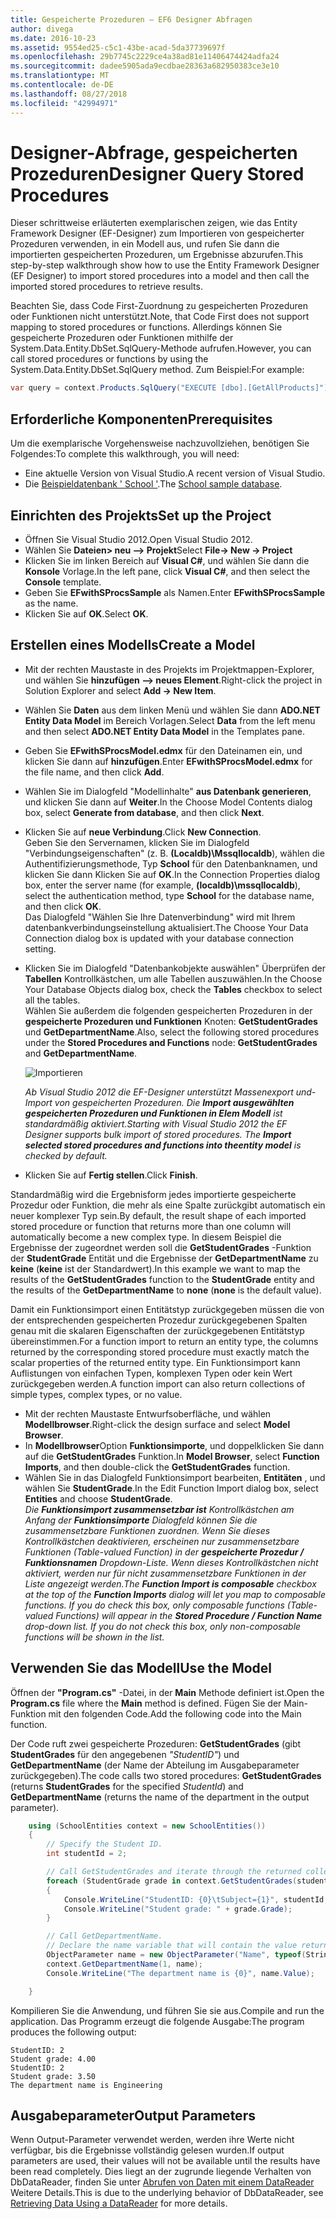```yaml
---
title: Gespeicherte Prozeduren – EF6 Designer Abfragen
author: divega
ms.date: 2016-10-23
ms.assetid: 9554ed25-c5c1-43be-acad-5da37739697f
ms.openlocfilehash: 29b7745c2229ce4a38ad81e11406474424adfa24
ms.sourcegitcommit: dadee5905ada9ecdbae28363a682950383ce3e10
ms.translationtype: MT
ms.contentlocale: de-DE
ms.lasthandoff: 08/27/2018
ms.locfileid: "42994971"
---
```

# <a name="designer-query-stored-procedures"></a><span data-ttu-id="cc800-102">Designer-Abfrage, gespeicherten Prozeduren</span><span class="sxs-lookup"><span data-stu-id="cc800-102">Designer Query Stored Procedures</span></span>
<span data-ttu-id="cc800-103">Dieser schrittweise erläuterten exemplarischen zeigen, wie das Entity Framework Designer (EF-Designer) zum Importieren von gespeicherter Prozeduren verwenden, in ein Modell aus, und rufen Sie dann die importierten gespeicherten Prozeduren, um Ergebnisse abzurufen.</span><span class="sxs-lookup"><span data-stu-id="cc800-103">This step-by-step walkthrough show how to use the Entity Framework Designer (EF Designer) to import stored procedures into a model and then call the imported stored procedures to retrieve results.</span></span> 

<span data-ttu-id="cc800-104">Beachten Sie, dass Code First-Zuordnung zu gespeicherten Prozeduren oder Funktionen nicht unterstützt.</span><span class="sxs-lookup"><span data-stu-id="cc800-104">Note, that Code First does not support mapping to stored procedures or functions.</span></span> <span data-ttu-id="cc800-105">Allerdings können Sie gespeicherte Prozeduren oder Funktionen mithilfe der System.Data.Entity.DbSet.SqlQuery-Methode aufrufen.</span><span class="sxs-lookup"><span data-stu-id="cc800-105">However, you can call stored procedures or functions by using the System.Data.Entity.DbSet.SqlQuery method.</span></span> <span data-ttu-id="cc800-106">Zum Beispiel:</span><span class="sxs-lookup"><span data-stu-id="cc800-106">For example:</span></span>
``` csharp
var query = context.Products.SqlQuery("EXECUTE [dbo].[GetAllProducts]")`;
```

## <a name="prerequisites"></a><span data-ttu-id="cc800-107">Erforderliche Komponenten</span><span class="sxs-lookup"><span data-stu-id="cc800-107">Prerequisites</span></span>

<span data-ttu-id="cc800-108">Um die exemplarische Vorgehensweise nachzuvollziehen, benötigen Sie Folgendes:</span><span class="sxs-lookup"><span data-stu-id="cc800-108">To complete this walkthrough, you will need:</span></span>

- <span data-ttu-id="cc800-109">Eine aktuelle Version von Visual Studio.</span><span class="sxs-lookup"><span data-stu-id="cc800-109">A recent version of Visual Studio.</span></span>
- <span data-ttu-id="cc800-110">Die [Beispieldatenbank ' School '](~/ef6/resources/school-database.md).</span><span class="sxs-lookup"><span data-stu-id="cc800-110">The [School sample database](~/ef6/resources/school-database.md).</span></span>

## <a name="set-up-the-project"></a><span data-ttu-id="cc800-111">Einrichten des Projekts</span><span class="sxs-lookup"><span data-stu-id="cc800-111">Set up the Project</span></span>

-   <span data-ttu-id="cc800-112">Öffnen Sie Visual Studio 2012.</span><span class="sxs-lookup"><span data-stu-id="cc800-112">Open Visual Studio 2012.</span></span>
-   <span data-ttu-id="cc800-113">Wählen Sie **Dateien&gt; neu –&gt; Projekt**</span><span class="sxs-lookup"><span data-stu-id="cc800-113">Select **File-&gt; New -&gt; Project**</span></span>
-   <span data-ttu-id="cc800-114">Klicken Sie im linken Bereich auf **Visual C\#**, und wählen Sie dann die **Konsole** Vorlage.</span><span class="sxs-lookup"><span data-stu-id="cc800-114">In the left pane, click **Visual C\#**, and then select the **Console** template.</span></span>
-   <span data-ttu-id="cc800-115">Geben Sie **EFwithSProcsSample** als Namen.</span><span class="sxs-lookup"><span data-stu-id="cc800-115">Enter **EFwithSProcsSample** as the name.</span></span>
-   <span data-ttu-id="cc800-116">Klicken Sie auf **OK**.</span><span class="sxs-lookup"><span data-stu-id="cc800-116">Select **OK**.</span></span>

## <a name="create-a-model"></a><span data-ttu-id="cc800-117">Erstellen eines Modells</span><span class="sxs-lookup"><span data-stu-id="cc800-117">Create a Model</span></span>

-   <span data-ttu-id="cc800-118">Mit der rechten Maustaste in des Projekts im Projektmappen-Explorer, und wählen Sie **hinzufügen –&gt; neues Element**.</span><span class="sxs-lookup"><span data-stu-id="cc800-118">Right-click the project in Solution Explorer and select **Add -&gt; New Item**.</span></span>
-   <span data-ttu-id="cc800-119">Wählen Sie **Daten** aus dem linken Menü und wählen Sie dann **ADO.NET Entity Data Model** im Bereich Vorlagen.</span><span class="sxs-lookup"><span data-stu-id="cc800-119">Select **Data** from the left menu and then select **ADO.NET Entity Data Model** in the Templates pane.</span></span>
-   <span data-ttu-id="cc800-120">Geben Sie **EFwithSProcsModel.edmx** für den Dateinamen ein, und klicken Sie dann auf **hinzufügen**.</span><span class="sxs-lookup"><span data-stu-id="cc800-120">Enter **EFwithSProcsModel.edmx** for the file name, and then click **Add**.</span></span>
-   <span data-ttu-id="cc800-121">Wählen Sie im Dialogfeld "Modellinhalte" **aus Datenbank generieren**, und klicken Sie dann auf **Weiter**.</span><span class="sxs-lookup"><span data-stu-id="cc800-121">In the Choose Model Contents dialog box, select **Generate from database**, and then click **Next**.</span></span>
-   <span data-ttu-id="cc800-122">Klicken Sie auf **neue Verbindung**.</span><span class="sxs-lookup"><span data-stu-id="cc800-122">Click **New Connection**.</span></span>  
    <span data-ttu-id="cc800-123">Geben Sie den Servernamen, klicken Sie im Dialogfeld "Verbindungseigenschaften" (z. B. **(Localdb)\\Mssqllocaldb**), wählen die Authentifizierungsmethode, Typ **School** für den Datenbanknamen, und klicken Sie dann Klicken Sie auf **OK**.</span><span class="sxs-lookup"><span data-stu-id="cc800-123">In the Connection Properties dialog box, enter the server name (for example, **(localdb)\\mssqllocaldb**), select the authentication method, type **School** for the database name, and then click **OK**.</span></span>  
    <span data-ttu-id="cc800-124">Das Dialogfeld "Wählen Sie Ihre Datenverbindung" wird mit Ihrem datenbankverbindungseinstellung aktualisiert.</span><span class="sxs-lookup"><span data-stu-id="cc800-124">The Choose Your Data Connection dialog box is updated with your database connection setting.</span></span>
-   <span data-ttu-id="cc800-125">Klicken Sie im Dialogfeld "Datenbankobjekte auswählen" Überprüfen der **Tabellen** Kontrollkästchen, um alle Tabellen auszuwählen.</span><span class="sxs-lookup"><span data-stu-id="cc800-125">In the Choose Your Database Objects dialog box, check the **Tables** checkbox to select all the tables.</span></span>  
    <span data-ttu-id="cc800-126">Wählen Sie außerdem die folgenden gespeicherten Prozeduren in der **gespeicherte Prozeduren und Funktionen** Knoten: **GetStudentGrades** und **GetDepartmentName**.</span><span class="sxs-lookup"><span data-stu-id="cc800-126">Also, select the following stored procedures under the **Stored Procedures and Functions** node: **GetStudentGrades** and **GetDepartmentName**.</span></span> 

    ![Importieren](~/ef6/media/import.jpg)

    <span data-ttu-id="cc800-128">*Ab Visual Studio 2012 die EF-Designer unterstützt Massenexport und-Import von gespeicherten Prozeduren. Die **Import ausgewählten gespeicherten Prozeduren und Funktionen in Elem Modell** ist standardmäßig aktiviert.*</span><span class="sxs-lookup"><span data-stu-id="cc800-128">*Starting with Visual Studio 2012 the EF Designer supports bulk import of stored procedures. The **Import selected stored procedures and functions into theentity model** is checked by default.*</span></span>
-   <span data-ttu-id="cc800-129">Klicken Sie auf **Fertig stellen**.</span><span class="sxs-lookup"><span data-stu-id="cc800-129">Click **Finish**.</span></span>

<span data-ttu-id="cc800-130">Standardmäßig wird die Ergebnisform jedes importierte gespeicherte Prozedur oder Funktion, die mehr als eine Spalte zurückgibt automatisch ein neuer komplexer Typ sein.</span><span class="sxs-lookup"><span data-stu-id="cc800-130">By default, the result shape of each imported stored procedure or function that returns more than one column will automatically become a new complex type.</span></span> <span data-ttu-id="cc800-131">In diesem Beispiel die Ergebnisse der zugeordnet werden soll die **GetStudentGrades** -Funktion der **StudentGrade** Entität und die Ergebnisse der **GetDepartmentName** zu **keine** (**keine** ist der Standardwert).</span><span class="sxs-lookup"><span data-stu-id="cc800-131">In this example we want to map the results of the **GetStudentGrades** function to the **StudentGrade** entity and the results of the **GetDepartmentName** to **none** (**none** is the default value).</span></span>

<span data-ttu-id="cc800-132">Damit ein Funktionsimport einen Entitätstyp zurückgegeben müssen die von der entsprechenden gespeicherten Prozedur zurückgegebenen Spalten genau mit die skalaren Eigenschaften der zurückgegebenen Entitätstyp übereinstimmen.</span><span class="sxs-lookup"><span data-stu-id="cc800-132">For a function import to return an entity type, the columns returned by the corresponding stored procedure must exactly match the scalar properties of the returned entity type.</span></span> <span data-ttu-id="cc800-133">Ein Funktionsimport kann Auflistungen von einfachen Typen, komplexen Typen oder kein Wert zurückgegeben werden.</span><span class="sxs-lookup"><span data-stu-id="cc800-133">A function import can also return collections of simple types, complex types, or no value.</span></span>

-   <span data-ttu-id="cc800-134">Mit der rechten Maustaste Entwurfsoberfläche, und wählen **Modellbrowser**.</span><span class="sxs-lookup"><span data-stu-id="cc800-134">Right-click the design surface and select **Model Browser**.</span></span>
-   <span data-ttu-id="cc800-135">In **Modellbrowser**Option **Funktionsimporte**, und doppelklicken Sie dann auf die **GetStudentGrades** Funktion.</span><span class="sxs-lookup"><span data-stu-id="cc800-135">In **Model Browser**, select **Function Imports**, and then double-click the **GetStudentGrades** function.</span></span>
-   <span data-ttu-id="cc800-136">Wählen Sie in das Dialogfeld Funktionsimport bearbeiten, **Entitäten** , und wählen Sie **StudentGrade**.</span><span class="sxs-lookup"><span data-stu-id="cc800-136">In the Edit Function Import dialog box, select **Entities** and choose **StudentGrade**.</span></span>  
    <span data-ttu-id="cc800-137">*Die **Funktionsimport zusammensetzbar ist** Kontrollkästchen am Anfang der **Funktionsimporte** Dialogfeld können Sie die zusammensetzbare Funktionen zuordnen. Wenn Sie dieses Kontrollkästchen deaktivieren, erscheinen nur zusammensetzbare Funktionen (Table-valued Function) in der **gespeicherte Prozedur / Funktionsnamen** Dropdown-Liste. Wenn dieses Kontrollkästchen nicht aktiviert, werden nur für nicht zusammensetzbare Funktionen in der Liste angezeigt werden.*</span><span class="sxs-lookup"><span data-stu-id="cc800-137">*The **Function Import is composable** checkbox at the top of the **Function Imports** dialog will let you map to composable functions. If you do check this box, only composable functions (Table-valued Functions) will appear in the **Stored Procedure / Function Name** drop-down list. If you do not check this box, only non-composable functions will be shown in the list.*</span></span>

## <a name="use-the-model"></a><span data-ttu-id="cc800-138">Verwenden Sie das Modell</span><span class="sxs-lookup"><span data-stu-id="cc800-138">Use the Model</span></span>

<span data-ttu-id="cc800-139">Öffnen der **"Program.cs"** -Datei, in der **Main** Methode definiert ist.</span><span class="sxs-lookup"><span data-stu-id="cc800-139">Open the **Program.cs** file where the **Main** method is defined.</span></span> <span data-ttu-id="cc800-140">Fügen Sie der Main-Funktion mit den folgenden Code.</span><span class="sxs-lookup"><span data-stu-id="cc800-140">Add the following code into the Main function.</span></span>

<span data-ttu-id="cc800-141">Der Code ruft zwei gespeicherte Prozeduren: **GetStudentGrades** (gibt **StudentGrades** für den angegebenen *"StudentID"*) und **GetDepartmentName** (der Name der Abteilung im Ausgabeparameter zurückgegeben).</span><span class="sxs-lookup"><span data-stu-id="cc800-141">The code calls two stored procedures: **GetStudentGrades** (returns **StudentGrades** for the specified *StudentId*) and **GetDepartmentName** (returns the name of the department in the output parameter).</span></span>  

``` csharp
    using (SchoolEntities context = new SchoolEntities())
    {
        // Specify the Student ID.
        int studentId = 2;

        // Call GetStudentGrades and iterate through the returned collection.
        foreach (StudentGrade grade in context.GetStudentGrades(studentId))
        {
            Console.WriteLine("StudentID: {0}\tSubject={1}", studentId, grade.Subject);
            Console.WriteLine("Student grade: " + grade.Grade);
        }

        // Call GetDepartmentName.
        // Declare the name variable that will contain the value returned by the output parameter.
        ObjectParameter name = new ObjectParameter("Name", typeof(String));
        context.GetDepartmentName(1, name);
        Console.WriteLine("The department name is {0}", name.Value);

    }
```

<span data-ttu-id="cc800-142">Kompilieren Sie die Anwendung, und führen Sie sie aus.</span><span class="sxs-lookup"><span data-stu-id="cc800-142">Compile and run the application.</span></span> <span data-ttu-id="cc800-143">Das Programm erzeugt die folgende Ausgabe:</span><span class="sxs-lookup"><span data-stu-id="cc800-143">The program produces the following output:</span></span>

```
StudentID: 2
Student grade: 4.00
StudentID: 2
Student grade: 3.50
The department name is Engineering
```

<a name="output-parameters"></a><span data-ttu-id="cc800-144">Ausgabeparameter</span><span class="sxs-lookup"><span data-stu-id="cc800-144">Output Parameters</span></span>
-----------------

<span data-ttu-id="cc800-145">Wenn Output-Parameter verwendet werden, werden ihre Werte nicht verfügbar, bis die Ergebnisse vollständig gelesen wurden.</span><span class="sxs-lookup"><span data-stu-id="cc800-145">If output parameters are used, their values will not be available until the results have been read completely.</span></span> <span data-ttu-id="cc800-146">Dies liegt an der zugrunde liegende Verhalten von DbDataReader, finden Sie unter [Abrufen von Daten mit einem DataReader](http://go.microsoft.com/fwlink/?LinkID=398589) Weitere Details.</span><span class="sxs-lookup"><span data-stu-id="cc800-146">This is due to the underlying behavior of DbDataReader, see [Retrieving Data Using a DataReader](http://go.microsoft.com/fwlink/?LinkID=398589) for more details.</span></span>
